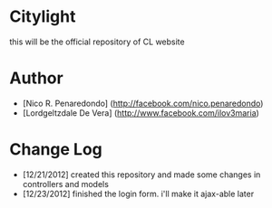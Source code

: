 Citylight
=============

this will be the official repository of CL website 

Author
==================

- [Nico R. Penaredondo] (http://facebook.com/nico.penaredondo)
- [Lordgeltzdale De Vera] (http://www.facebook.com/ilov3maria) 

Change Log 
=================
- [12/21/2012] created this repository and made some changes in controllers and models
- [12/23/2012] finished the login form. i'll make it ajax-able later
